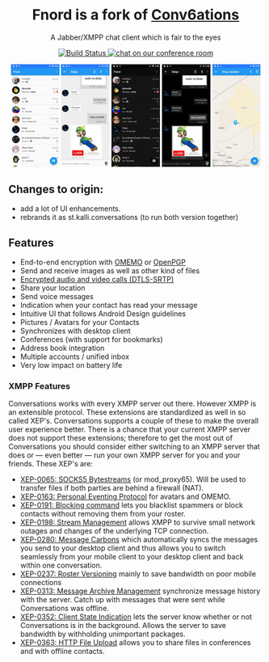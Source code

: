 <h1 align="center">Fnord is a fork of <a href="https://f-droid.org/packages/eu.sum7.conversations/">Conv6ations</a></h1>

<p align="center">A Jabber/XMPP chat client which is fair to the eyes</p>

<p align="center">
  <a href="https://travis-ci.com/kalli-st/conversations">
    <img src="https://travis-ci.com/kalli-st/conversations.svg?branch=develop"
     alt="Build Status">
  </a>
  <a href="https://conversations.im/j/fnord@muc.kalli.st">
    <img src="https://inverse.chat/badge.svg?room=fnord@muc.kalli.st"
     alt="chat on our conference room">
  </a>
</p>

<p align="center">
  <img src="metadata/en-US/phoneScreenshots/1.jpg" width="19%" alt="screenshot 1"/>
  <img src="metadata/en-US/phoneScreenshots/2.jpg" width="19%" alt="screenshot 2"/>
  <img src="metadata/en-US/phoneScreenshots/3.jpg" width="19%" alt="screenshot 3"/>
  <img src="metadata/en-US/phoneScreenshots/4.jpg" width="19%" alt="screenshot 4"/>
  <img src="metadata/en-US/phoneScreenshots/5.jpg" width="19%" alt="screenshot 5"/>
</p>



## Changes to origin:
* add a lot of UI enhancements.
* rebrands it as st.kalli.conversations (to run both version together)



## Features

* End-to-end encryption with [OMEMO](http://conversations.im/omemo/) or [OpenPGP](http://openpgp.org/about/)
* Send and receive images as well as other kind of files
* [Encrypted audio and video calls (DTLS-SRTP)](https://help.conversations.im)
* Share your location
* Send voice messages
* Indication when your contact has read your message
* Intuitive UI that follows Android Design guidelines
* Pictures / Avatars for your Contacts
* Synchronizes with desktop client
* Conferences (with support for bookmarks)
* Address book integration
* Multiple accounts / unified inbox
* Very low impact on battery life


### XMPP Features

Conversations works with every XMPP server out there. However XMPP is an
extensible protocol. These extensions are standardized as well in so called
XEP's. Conversations supports a couple of these to make the overall user
experience better. There is a chance that your current XMPP server does not
support these extensions; therefore to get the most out of Conversations you
should consider either switching to an XMPP server that does or — even better —
run your own XMPP server for you and your friends. These XEP's are:

* [XEP-0065: SOCKS5 Bytestreams](http://xmpp.org/extensions/xep-0065.html) (or mod_proxy65). Will be used to transfer
  files if both parties are behind a firewall (NAT).
* [XEP-0163: Personal Eventing Protocol](http://xmpp.org/extensions/xep-0163.html) for avatars and OMEMO.
* [XEP-0191: Blocking command](http://xmpp.org/extensions/xep-0191.html) lets you blacklist spammers or block contacts
  without removing them from your roster.
* [XEP-0198: Stream Management](http://xmpp.org/extensions/xep-0198.html) allows XMPP to survive small network outages and
  changes of the underlying TCP connection.
* [XEP-0280: Message Carbons](http://xmpp.org/extensions/xep-0280.html) which automatically syncs the messages you send to
  your desktop client and thus allows you to switch seamlessly from your mobile
  client to your desktop client and back within one conversation.
* [XEP-0237: Roster Versioning](http://xmpp.org/extensions/xep-0237.html) mainly to save bandwidth on poor mobile connections
* [XEP-0313: Message Archive Management](http://xmpp.org/extensions/xep-0313.html) synchronize message history with the
  server. Catch up with messages that were sent while Conversations was
  offline.
* [XEP-0352: Client State Indication](http://xmpp.org/extensions/xep-0352.html) lets the server know whether or not
  Conversations is in the background. Allows the server to save bandwidth by
  withholding unimportant packages.
* [XEP-0363: HTTP File Upload](http://xmpp.org/extensions/xep-0363.html) allows you to share files in conferences
  and with offline contacts.



